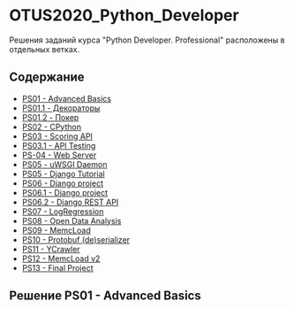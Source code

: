 # OTUS2020_Python_Developer
Решения заданий курса "Python Developer. Professional" расположены в отдельных ветках.

[comment]: <> (TODO: Вставить ссылки на разные ветки)
## Содержание
- [PS01 - Advanced Basics](https://github.com/AlexandrNikitin3776/OTUS2020_Python_Developer/tree/PS01-Advanced_Basics)
- [PS01.1 - Декораторы]()
- [PS01.2 - Покер]()
- [PS02 - CPython]()
- [PS03 - Scoring API]()
- [PS03.1 - API Testing]()
- [PS-04 - Web Server]()
- [PS05 - uWSGI Daemon]()
- [PS05 - Django Tutorial]()
- [PS06 - Django project]()
- [PS06.1 - Django project]()
- [PS06.2 - Django REST API]()
- [PS07 - LogRegression]()
- [PS08 - Open Data Analysis]()
- [PS09 - MemcLoad]()
- [PS10 - Protobuf (de)serializer]()
- [PS11 - YCrawler]()
- [PS12 - MemcLoad v2]()
- [PS13 - Final Project]()

## Решение PS01 - Advanced Basics
